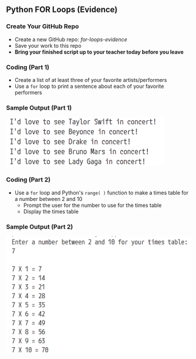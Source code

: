 ## Python FOR Loops (Evidence)

### Create Your GitHub Repo

- Create a new GitHub repo: *for-loops-evidence*
- Save your work to this repo
- **Bring your finished script up to your teacher today before you leave**

### Coding (Part 1)

- Create a list of at least three of your favorite artists/performers
- Use a `for` loop to print a sentence about each of your favorite performers


### Sample Output (Part 1)
 ![Sample output for Part 1](output1.png)

### Coding (Part 2)

- Use a `for` loop and Python's `range( )` function to make a times table for a number between 2 and 10
  - Prompt the user for the number to use for the times table
  - Display the times table

### Sample Output (Part 2)
 ![Sample output for Part 2](output2.png)
